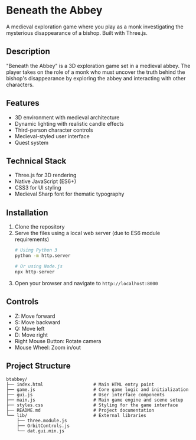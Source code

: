 # Beneath the Abbey

A medieval exploration game where you play as a monk investigating the mysterious disappearance of a bishop. Built with Three.js.

## Description

"Beneath the Abbey" is a 3D exploration game set in a medieval abbey. The player takes on the role of a monk who must uncover the truth behind the bishop's disappearance by exploring the abbey and interacting with other characters.

## Features

- 3D environment with medieval architecture
- Dynamic lighting with realistic candle effects
- Third-person character controls
- Medieval-styled user interface
- Quest system

## Technical Stack

- Three.js for 3D rendering
- Native JavaScript (ES6+)
- CSS3 for UI styling
- Medieval Sharp font for thematic typography

## Installation

1. Clone the repository
2. Serve the files using a local web server (due to ES6 module requirements)
   ```bash
   # Using Python 3
   python -m http.server

   # Or using Node.js
   npx http-server
   ```
3. Open your browser and navigate to `http://localhost:8000`

## Controls

- Z: Move forward
- S: Move backward
- Q: Move left
- D: Move right
- Right Mouse Button: Rotate camera
- Mouse Wheel: Zoom in/out

## Project Structure 

```
btabbey/
├── index.html                   # Main HTML entry point
├── game.js                      # Core game logic and initialization
├── gui.js                       # User interface components
├── main.js                      # Main game engine and scene setup
├── styles.css                   # Styling for the game interface
├── README.md                    # Project documentation
└── lib/                         # External libraries
    ├── three.module.js
    ├── OrbitControls.js
    └── dat.gui.min.js
```